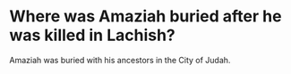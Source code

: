 # Where was Amaziah buried after he was killed in Lachish?

Amaziah was buried with his ancestors in the City of Judah. 
